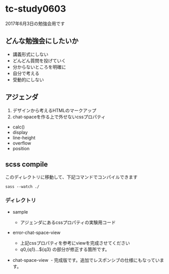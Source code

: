 # tc-study0603
2017年6月3日の勉強会用です


## どんな勉強会にしたいか

- 講義形式にしない
- どんどん質問を投げていく
- 分からないところを明確に
- 自分で考える
- 受動的にしない

## アジェンダ

1. デザインから考えるHTMLのマークアップ
2. chat-spaceを作る上で外せないcssプロパティ
  - calc()
  - display
  - line-height 
  - overflow
  - position


## scss compile
このディレクトリに移動して、下記コマンドでコンパイルできます

```
sass --watch ./
```

### ディレクトリ

- sample
  - アジェンダにあるcssプロパティの実験用コード
 
- error-chat-space-view
  - 上記cssプロパティを参考にviewを完成させてください
  - ${q0},${q1}...${q3} の部分が修正する箇所です。
 
- chat-space-view 
  - 完成版です。追加でレスポンシブの仕様にもなっています。
